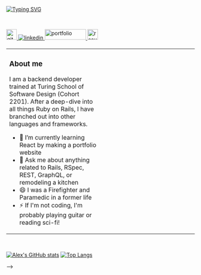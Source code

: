 [![Typing SVG](https://readme-typing-svg.herokuapp.com?font=Finlandica&size=100&color=424191&background=E6B34D&center=true&vCenter=true&width=1000&height=250&lines=Alex+Psitos;software+developer)](https://git.io/typing-svg)

![]()  

<br/>  
<a href="https://github.com/https://github.com/psitosam" target="_blank">
<img src=https://img.shields.io/badge/github-%2324292e.svg?&style=for-the-badge&logo=github&logoColor=white alt=github style="margin-bottom: 5px; height: 28px;" />
</a>
<a href="https://www.linkedin.com/in/alex-psitos-5429a1232/" target="_blank">
<img src=https://img.shields.io/badge/linkedin-%231E77B5.svg?&style=for-the-badge&logo=linkedin&logoColor=white alt=linkedin style="margin-bottom: 5px;" />
</a>
<a href="mailto:apsitos08@gmail.com?" target="_blank">
<img src="https://img.shields.io/badge/Gmail-D14836?style=for-the-badge&logo=gmail&logoColor=white" alt=portfolio style="margin-bottom: 5px; height: 28px; width: 110px;" />
</a> 
<a href="/Resume627Alex.pdf" target="_blank" download>
<img src="https://img.shields.io/badge/my-Resume-orange" alt=resume style="margin-bottom: 5px; height: 28px; " />
</a> 

<br/>  


<table><tr><td valign="top" width="50%">


### About me  
I am a backend developer trained at Turing School of Software Design (Cohort 2201). After a deep-dive into all things Ruby on Rails, I have branched out into other languages and frameworks.
  </br>
  - 🌱 I’m currently learning React by making a portfolio website
  - 💬 Ask me about anything related to Rails, RSpec, REST, GraphQL, or remodeling a kitchen
  - 😄 I was a Firefighter and Paramedic in a former life
  - ⚡ If I'm not coding, I'm probably playing guitar or reading sci-fi!

  
</td><td valign="top" width="50%">






</td></tr></table>
<br />


[![Alex's GitHub stats](https://github-readme-stats.vercel.app/api?username=psitosam&show_icons=true&theme=dark)](https://github.com/psitosam/github-readme-stats)
[![Top Langs](https://github-readme-stats.vercel.app/api/top-langs/?username=psitosam&layout=compact&theme=dark)](https://github.com/psitosam/github-readme-stats)


-->
